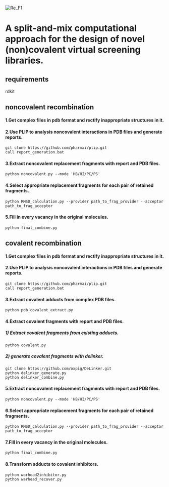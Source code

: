 ![Re_F1](https://github.com/xxh1999/reconstructed_libraries/assets/94356070/86ffa86b-29d9-4cdb-89de-8974da1d3892)
# A split-and-mix computational approach for the design of novel (non)covalent virtual screening libraries.
## requirements
rdkit
## noncovalent recombination
#### 1.Get complex files in pdb format and rectify inappropriate structures in it.
#### 2.Use PLIP to analysis noncovalent interactions in PDB files and generate reports. 
``git clone https://github.com/pharmai/plip.git``  
``call report_generation.bat``
#### 3.Extract noncovalent replacement fragments with report and PDB files.
``python noncovalent.py --mode 'HB/HI/PC/PS'``  
#### 4.Select appropriate replacement fragments for each pair of retained fragments.  
``python RMSD_calculation.py --provider path_to_frag_provider --acceptor path_to_frag_acceptor``  
#### 5.Fill in every vacancy in the original molecules.  
``python final_combine.py``  

## covalent recombination
#### 1.Get complex files in pdb format and rectify inappropriate structures in it.
#### 2.Use PLIP to analysis noncovalent interactions in PDB files and generate reports. 
``git clone https://github.com/pharmai/plip.git``  
``call report_generation.bat``  
#### 3.Extract covalent adducts from complex PDB files.
``python pdb_covalent_extract.py``
#### 4.Extract covalent fragments with report and PDB files.
##### 1) Extract covalent fragments from existing adducts.
``python covalent.py``   
##### 2) generate covalent fragments with delinker.
``git clone https://github.com/oxpig/DeLinker.git``  
``python delinker_generate.py``   
``python delinker_combine.py`` 
#### 5.Extract noncovalent replacement fragments with report and PDB files.
``python noncovalent.py --mode 'HB/HI/PC/PS'``  
#### 6.Select appropriate replacement fragments for each pair of retained fragments.  
``python RMSD_calculation.py --provider path_to_frag_provider --acceptor path_to_frag_acceptor``  
#### 7.Fill in every vacancy in the original molecules.  
``python final_combine.py``  
#### 8.Transform adducts to covalent inhibitors.  
``python warhead2inhibitor.py``  
``python warhead_recover.py``  
